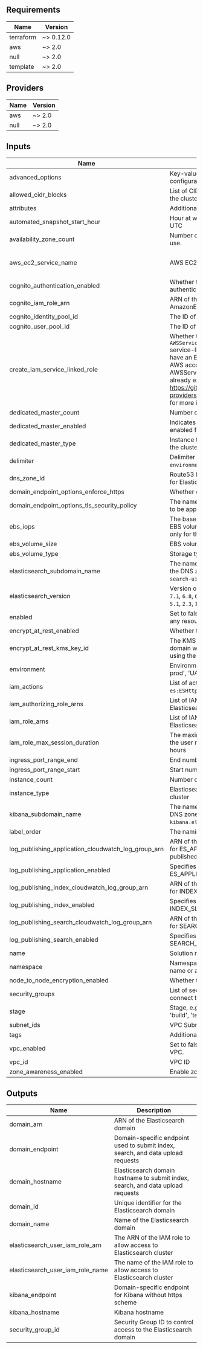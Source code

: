 ## Requirements

| Name | Version |
|------|---------|
| terraform | ~> 0.12.0 |
| aws | ~> 2.0 |
| null | ~> 2.0 |
| template | ~> 2.0 |

## Providers

| Name | Version |
|------|---------|
| aws | ~> 2.0 |
| null | ~> 2.0 |

## Inputs

| Name | Description | Type | Default | Required |
|------|-------------|------|---------|:--------:|
| advanced\_options | Key-value string pairs to specify advanced configuration options | `map(string)` | `{}` | no |
| allowed\_cidr\_blocks | List of CIDR blocks to be allowed to connect to the cluster | `list(string)` | `[]` | no |
| attributes | Additional attributes (e.g. `1`) | `list(string)` | `[]` | no |
| automated\_snapshot\_start\_hour | Hour at which automated snapshots are taken, in UTC | `number` | `0` | no |
| availability\_zone\_count | Number of Availability Zones for the domain to use. | `number` | `2` | no |
| aws\_ec2\_service\_name | AWS EC2 Service Name | `list(string)` | <pre>[<br>  "ec2.amazonaws.com"<br>]</pre> | no |
| cognito\_authentication\_enabled | Whether to enable Amazon Cognito authentication with Kibana | `bool` | `false` | no |
| cognito\_iam\_role\_arn | ARN of the IAM role that has the AmazonESCognitoAccess policy attached | `string` | `""` | no |
| cognito\_identity\_pool\_id | The ID of the Cognito Identity Pool to use | `string` | `""` | no |
| cognito\_user\_pool\_id | The ID of the Cognito User Pool to use | `string` | `""` | no |
| create\_iam\_service\_linked\_role | Whether to create `AWSServiceRoleForAmazonElasticsearchService` service-linked role. Set it to `false` if you already have an ElasticSearch cluster created in the AWS account and AWSServiceRoleForAmazonElasticsearchService already exists. See https://github.com/terraform-providers/terraform-provider-aws/issues/5218 for more info | `bool` | `true` | no |
| dedicated\_master\_count | Number of dedicated master nodes in the cluster | `number` | `0` | no |
| dedicated\_master\_enabled | Indicates whether dedicated master nodes are enabled for the cluster | `bool` | `false` | no |
| dedicated\_master\_type | Instance type of the dedicated master nodes in the cluster | `string` | `"t2.small.elasticsearch"` | no |
| delimiter | Delimiter to be used between `namespace`, `environment`, `stage`, `name` and `attributes` | `string` | `"-"` | no |
| dns\_zone\_id | Route53 DNS Zone ID to add hostname records for Elasticsearch domain and Kibana | `string` | `""` | no |
| domain\_endpoint\_options\_enforce\_https | Whether or not to require HTTPS | `bool` | `false` | no |
| domain\_endpoint\_options\_tls\_security\_policy | The name of the TLS security policy that needs to be applied to the HTTPS endpoint | `string` | `"Policy-Min-TLS-1-0-2019-07"` | no |
| ebs\_iops | The baseline input/output (I/O) performance of EBS volumes attached to data nodes. Applicable only for the Provisioned IOPS EBS volume type | `number` | `0` | no |
| ebs\_volume\_size | EBS volumes for data storage in GB | `number` | `0` | no |
| ebs\_volume\_type | Storage type of EBS volumes | `string` | `"gp2"` | no |
| elasticsearch\_subdomain\_name | The name of the subdomain for Elasticsearch in the DNS zone (\_e.g.\_ `elasticsearch`, `ui`, `ui-es`, `search-ui`) | `string` | `""` | no |
| elasticsearch\_version | Version of Elasticsearch to deploy (\_e.g.\_ `7.4`, `7.1`, `6.8`, `6.7`, `6.5`, `6.4`, `6.3`, `6.2`, `6.0`, `5.6`, `5.5`, `5.3`, `5.1`, `2.3`, `1.5` | `string` | `"7.4"` | no |
| enabled | Set to false to prevent the module from creating any resources | `bool` | `true` | no |
| encrypt\_at\_rest\_enabled | Whether to enable encryption at rest | `bool` | `true` | no |
| encrypt\_at\_rest\_kms\_key\_id | The KMS key ID to encrypt the Elasticsearch domain with. If not specified, then it defaults to using the AWS/Elasticsearch service KMS key | `string` | `""` | no |
| environment | Environment, e.g. 'prod', 'staging', 'dev', 'pre-prod', 'UAT' | `string` | `""` | no |
| iam\_actions | List of actions to allow for the IAM roles, _e.g._ `es:ESHttpGet`, `es:ESHttpPut`, `es:ESHttpPost` | `list(string)` | `[]` | no |
| iam\_authorizing\_role\_arns | List of IAM role ARNs to permit to assume the Elasticsearch user role | `list(string)` | `[]` | no |
| iam\_role\_arns | List of IAM role ARNs to permit access to the Elasticsearch domain | `list(string)` | `[]` | no |
| iam\_role\_max\_session\_duration | The maximum session duration (in seconds) for the user role. Can have a value from 1 hour to 12 hours | `number` | `3600` | no |
| ingress\_port\_range\_end | End number for allowed port range. (e.g. `443`) | `number` | `65535` | no |
| ingress\_port\_range\_start | Start number for allowed port range. (e.g. `443`) | `number` | `0` | no |
| instance\_count | Number of data nodes in the cluster | `number` | `4` | no |
| instance\_type | Elasticsearch instance type for data nodes in the cluster | `string` | `"t2.small.elasticsearch"` | no |
| kibana\_subdomain\_name | The name of the subdomain for Kibana in the DNS zone (\_e.g.\_ `kibana`, `ui`, `ui-es`, `search-ui`, `kibana.elasticsearch`) | `string` | `"kibana"` | no |
| label\_order | The naming order of the id output and Name tag | `list(string)` | `[]` | no |
| log\_publishing\_application\_cloudwatch\_log\_group\_arn | ARN of the CloudWatch log group to which log for ES\_APPLICATION\_LOGS needs to be published | `string` | `""` | no |
| log\_publishing\_application\_enabled | Specifies whether log publishing option for ES\_APPLICATION\_LOGS is enabled or not | `bool` | `false` | no |
| log\_publishing\_index\_cloudwatch\_log\_group\_arn | ARN of the CloudWatch log group to which log for INDEX\_SLOW\_LOGS needs to be published | `string` | `""` | no |
| log\_publishing\_index\_enabled | Specifies whether log publishing option for INDEX\_SLOW\_LOGS is enabled or not | `bool` | `false` | no |
| log\_publishing\_search\_cloudwatch\_log\_group\_arn | ARN of the CloudWatch log group to which log for SEARCH\_SLOW\_LOGS needs to be published | `string` | `""` | no |
| log\_publishing\_search\_enabled | Specifies whether log publishing option for SEARCH\_SLOW\_LOGS is enabled or not | `bool` | `false` | no |
| name | Solution name, e.g. 'app' or 'jenkins' | `string` | `""` | no |
| namespace | Namespace, which could be your organization name or abbreviation, e.g. 'eg' or 'cp' | `string` | `""` | no |
| node\_to\_node\_encryption\_enabled | Whether to enable node-to-node encryption | `bool` | `false` | no |
| security\_groups | List of security group IDs to be allowed to connect to the cluster | `list(string)` | `[]` | no |
| stage | Stage, e.g. 'prod', 'staging', 'dev', OR 'source', 'build', 'test', 'deploy', 'release' | `string` | `""` | no |
| subnet\_ids | VPC Subnet IDs | `list(string)` | `[]` | no |
| tags | Additional tags (e.g. `map('BusinessUnit','XYZ')` | `map(string)` | `{}` | no |
| vpc\_enabled | Set to false if ES should be deployed outside of VPC. | `bool` | `true` | no |
| vpc\_id | VPC ID | `string` | `null` | no |
| zone\_awareness\_enabled | Enable zone awareness for Elasticsearch cluster | `bool` | `true` | no |

## Outputs

| Name | Description |
|------|-------------|
| domain\_arn | ARN of the Elasticsearch domain |
| domain\_endpoint | Domain-specific endpoint used to submit index, search, and data upload requests |
| domain\_hostname | Elasticsearch domain hostname to submit index, search, and data upload requests |
| domain\_id | Unique identifier for the Elasticsearch domain |
| domain\_name | Name of the Elasticsearch domain |
| elasticsearch\_user\_iam\_role\_arn | The ARN of the IAM role to allow access to Elasticsearch cluster |
| elasticsearch\_user\_iam\_role\_name | The name of the IAM role to allow access to Elasticsearch cluster |
| kibana\_endpoint | Domain-specific endpoint for Kibana without https scheme |
| kibana\_hostname | Kibana hostname |
| security\_group\_id | Security Group ID to control access to the Elasticsearch domain |

